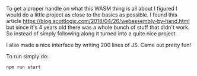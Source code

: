 To get a proper handle on what this WASM thing is all about I figured I would do a little project as close to the basics as possible. I found this article https://blog.scottlogic.com/2018/04/26/webassembly-by-hand.html but since it's 4 years old there was a whole bunch of stuff that didn't work. So instead of simply following along it turned into a quite nice project.

I also made a nice interface by writing 200 lines of JS. Came out pretty fun!

To run simply do:

```bash
npm run start
```

